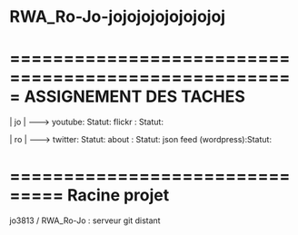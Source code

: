 RWA_Ro-Jo-jojojojojojojojoj
=========

=====================================================
		ASSIGNEMENT DES TACHES
=====================================================


| jo | ---> 
	youtube: Statut:
 	flickr : Statut:


| ro | ---> 
	twitter: Statut:
	about  : Statut:
	json feed (wordpress):Statut: 


===============================
	Racine projet
===============================

 jo3813 / RWA_Ro-Jo  : serveur git distant